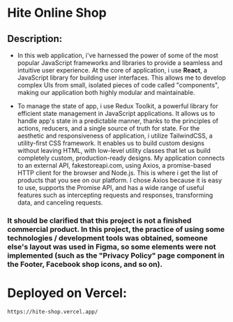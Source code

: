 # Hite Online Shop

## Description:
* In this web application, i've harnessed the power of some of the
  most popular JavaScript frameworks and libraries to provide a
  seamless and intuitive user experience. At the core of application,
  i use <b>React</b>, a JavaScript library for building user
  interfaces. This allows me to develop complex UIs from small,
  isolated pieces of code called "components", making our application
  both highly modular and maintainable.

* To manage the state of app, i use Redux Toolkit, a powerful library for efficient state management in JavaScript applications. It allows us to handle app's state in a predictable manner, thanks to the principles of actions, reducers, and a single source of truth for state. For the aesthetic and responsiveness of application, i utilize TailwindCSS, a utility-first CSS framework. It enables us to build custom designs without leaving HTML, with low-level utility classes that let us build completely custom, production-ready designs. My application connects to an external API, fakestoreapi.com, using Axios, a promise-based HTTP client for the browser and Node.js. This is where i get the list of products that you see on our platform. I chose Axios because it is easy to use, supports the Promise API, and has a wide range of useful features such as intercepting requests and responses, transforming data, and canceling requests.

### It should be clarified that this project is not a finished commercial product. In this project, the practice of using some technologies / development tools was obtained, someone else's layout was used in Figma, so some elements were not implemented (such as the "Privacy Policy" page component in the Footer, Facebook shop icons, and so on).

# Deployed on Vercel:

```
https://hite-shop.vercel.app/
```
